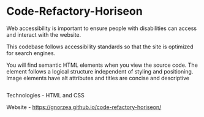 # Code-Refactory-Horiseon
Web accessibility is important to ensure people with disabilities can access and interact with the website. 

This codebase follows accessibility standards so that the site is optimized for search engines.

You will find semantic HTML elements when you view the source code. The element follows a logical structure independent of styling and positioning. Image elements have alt attributes and titles are concise and descriptive 

<img src="./assets/images/Horiseon.png" alt=""/>

Technologies - HTML and CSS

Website - https://gnorzea.github.io/code-refactory-horiseon/